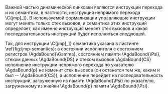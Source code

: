 Важной частью динамической линковки являются инструкции перехода и их
семантика, в частности, инструкция непрямого перехода \C{jmp[\_]}.
В используемой формализации управляющие инструкции могут менять только стек
вызовов, и семантика этих инструкций определяет, как именно инструкция
меняет стек вызовов и какая последовательность инструкций будет исполняться
следующей.

Так, для инструкции \C{jmp[\_]} семантика указана в листинге
\ref{fig:ijmp-semantics}: в состоянии исполнителя с состоянием регистров
\AgdaBound{\Gamma}, состоянием памяти \AgdaBound{\Psi}, стеком данных
\AgdaBound{DS} и стеком вызовов \AgdaBound{CS} исполнение инструкции
непрямого перехода по указателю \AgdaBound{p} не изменит стек вызовов (он
останется тем же, каким и был -- \AgdaBound{CS}), а исполнение перейдет на
последовательность инструкций, загруженную из памяти \AgdaBound{\Psi} по
указателю, загруженному из ячейки \AgdaBound{p} памяти \AgdaBound{\Psi}.
